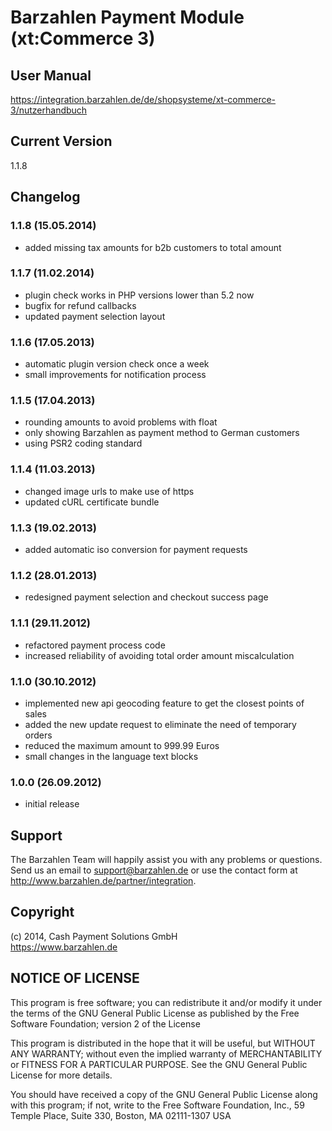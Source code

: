 # Barzahlen Payment Module (xt:Commerce 3)

## User Manual
https://integration.barzahlen.de/de/shopsysteme/xt-commerce-3/nutzerhandbuch

## Current Version
1.1.8

## Changelog

### 1.1.8 (15.05.2014)
* added missing tax amounts for b2b customers to total amount

### 1.1.7 (11.02.2014)
* plugin check works in PHP versions lower than 5.2 now
* bugfix for refund callbacks
* updated payment selection layout

### 1.1.6 (17.05.2013)
* automatic plugin version check once a week
* small improvements for notification process

### 1.1.5 (17.04.2013)
* rounding amounts to avoid problems with float
* only showing Barzahlen as payment method to German customers
* using PSR2 coding standard

### 1.1.4 (11.03.2013)
* changed image urls to make use of https
* updated cURL certificate bundle

### 1.1.3 (19.02.2013)
* added automatic iso conversion for payment requests

### 1.1.2 (28.01.2013)
* redesigned payment selection and checkout success page

### 1.1.1 (29.11.2012)
* refactored payment process code
* increased reliability of avoiding total order amount miscalculation

### 1.1.0 (30.10.2012)
* implemented new api geocoding feature to get the closest points of sales
* added the new update request to eliminate the need of temporary orders
* reduced the maximum amount to 999.99 Euros
* small changes in the language text blocks

### 1.0.0 (26.09.2012)
* initial release

## Support
The Barzahlen Team will happily assist you with any problems or questions. Send us an email to support@barzahlen.de or use the contact form at http://www.barzahlen.de/partner/integration.

## Copyright
(c) 2014, Cash Payment Solutions GmbH  
https://www.barzahlen.de

## NOTICE OF LICENSE
This program is free software; you can redistribute it and/or modify it under the terms of the GNU General Public License as published by the Free Software Foundation; version 2 of the License

This program is distributed in the hope that it will be useful, but WITHOUT ANY WARRANTY; without even the implied warranty of MERCHANTABILITY or FITNESS FOR A PARTICULAR PURPOSE. See the GNU General Public License for more details.

You should have received a copy of the GNU General Public License along with this program; if not, write to the Free Software Foundation, Inc., 59 Temple Place, Suite 330, Boston, MA 02111-1307 USA